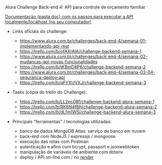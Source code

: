 Alura Challenge Back-end 4: API para controle de orçamento familiar

[Documentação (pasta doc) com os passos para executar a API localmente/localhost (no seu computador)](https://github.com/Goliass/alura-challenge-back-end-4/tree/main/doc)

* Links oficiais do challenge:
  * https://www.alura.com.br/challenges/back-end-4/semana-01-implementando-api-rest
  * https://trello.com/b/ofAXrAlA/challenge-backend-semana-1
  * https://www.alura.com.br/challenges/back-end-4/semana-02-mudancas-api-novas-funcionalidades
  * https://trello.com/b/tKBmD8P6/challenge-backend-semana-2
  * https://www.alura.com.br/challenges/back-end-4/semana-03-04-seguranca-deploy-api
  * https://trello.com/b/qFYXUVXJ/challenge-backend-semana-3


* Tasks (cópia do trello do Challenge): 
  * https://trello.com/b/LL2pc08f/challenge-backend-alura-semana-1
  * https://trello.com/b/RK6N4fBh/challenge-backend-alura-semana-2
  * https://trello.com/b/dLfm1W5j/challenge-backend-alura-semana-3

* Principais "ferramentas" / tecnologias utilizadas:

  * banco de dados MongoDB Atlas: serviço de banco em nuvem
  * back-end com NodeJS / expressjs / mongoose
  * execução das rotas com Postman
  * autenticação e afins com bcrypt, passport e jsonwebtoken
  * manipulação de variáveis de ambiente com dotenv
  * deploy / API on-line com / no [render](https://render.com/)
